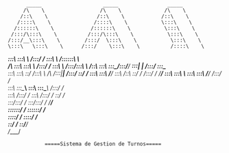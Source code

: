 
          _____                    _____                _____          
         /\    \                  /\    \              /\    \         
        /::\    \                /::\    \            /::\    \        
       /::::\    \              /::::\    \           \:::\    \       
      /::::::\    \            /::::::\    \           \:::\    \      
     /:::/\:::\    \          /:::/\:::\    \           \:::\    \     
    /:::/__\:::\    \        /:::/  \:::\    \           \:::\    \    
    \:::\   \:::\    \      /:::/    \:::\    \          /::::\    \   
  ___\:::\   \:::\    \    /:::/    / \:::\    \        /::::::\    \  
 /\   \:::\   \:::\    \  /:::/    /   \:::\ ___\      /:::/\:::\    \ 
/::\   \:::\   \:::\____\/:::/____/  ___\:::|    |    /:::/  \:::\____\
\:::\   \:::\   \::/    /\:::\    \ /\  /:::|____|   /:::/    \::/    /
 \:::\   \:::\   \/____/  \:::\    /::\ \::/    /   /:::/    / \/____/ 
  \:::\   \:::\    \       \:::\   \:::\ \/____/   /:::/    /          
   \:::\   \:::\____\       \:::\   \:::\____\    /:::/    /           
    \:::\  /:::/    /        \:::\  /:::/    /    \::/    /            
     \:::\/:::/    /          \:::\/:::/    /      \/____/             
      \::::::/    /            \::::::/    /                           
       \::::/    /              \::::/    /                            
        \::/    /                \::/____/                             
         \/____/                                                       
                                                                       
				=====Sistema de Gestion de Turnos=====